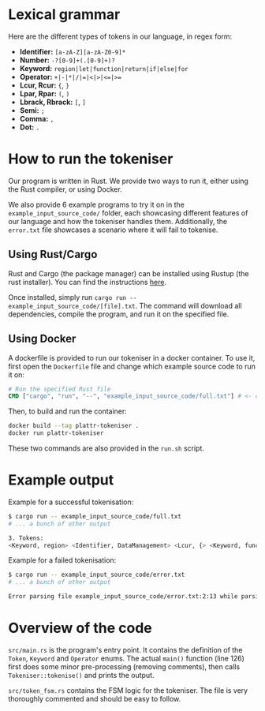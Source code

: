 # Lexical grammar

Here are the different types of tokens in our language, in regex form:

* **Identifier:** `[a-zA-Z][a-zA-Z0-9]*`
* **Number:** `-?[0-9]+(.[0-9]+)?`
* **Keyword:** `region|let|function|return|if|else|for`
* **Operator:** `+|-|*|/|=|<|>|<=|>=`
* **Lcur, Rcur:** `{`, `}`
* **Lpar, Rpar:** `(`, `)`
* **Lbrack, Rbrack:** `[`, `]`
* **Semi:** `;`
* **Comma:** `,`
* **Dot:** `.`

# How to run the tokeniser

Our program is written in Rust. We provide two ways to run it, either using the Rust compiler, or using Docker.

We also provide 6 example programs to try it on in the `example_input_source_code/` folder, each showcasing different features of our language and how the tokeniser handles them. Additionally, the `error.txt` file showcases a scenario where it will fail to tokenise.

## Using Rust/Cargo

Rust and Cargo (the package manager) can be installed using Rustup (the rust installer). You can find the instructions [here](https://www.rust-lang.org/learn/get-started).

Once installed, simply run `cargo run -- example_input_source_code/[file].txt`. The command will download all dependencies, compile the program, and run it on the specified file.

## Using Docker

A dockerfile is provided to run our tokeniser in a docker container. To use it, first open the `Dockerfile` file and change which example source code to run it on:

```dockerfile
# Run the specified Rust file
CMD ["cargo", "run", "--", "example_input_source_code/full.txt"] # <- change this
```

Then, to build and run the container:

```bash
docker build --tag plattr-tokeniser .
docker run plattr-tokeniser
```

These two commands are also provided in the `run.sh` script.

# Example output

Example for a successful tokenisation:

```bash
$ cargo run -- example_input_source_code/full.txt
# ... a bunch of other output

3. Tokens:
<Keyword, region> <Identifier, DataManagement> <Lcur, {> <Keyword, function> <Identifier, allocate> <Lpar, (> <Identifier, size> <Rpar, )> <Lcur, {> <Keyword, let> <Identifier, buffer> <Operator, => <Identifier, allocateMemory> <Lpar, (> <Identifier, size> <Rpar, )> <Semi, ;> <Keyword, return> <Identifier, buffer> <Semi, ;> <Rcur, }> <Keyword, function> <Identifier, free> <Lpar, (> <Identifier, ptr> <Rpar, )> <Lcur, {> <Identifier, freeMemory> <Lpar, (> <Identifier, ptr> <Rpar, )> <Semi, ;> <Keyword, return> <Number, 0> <Semi, ;> <Rcur, }> <Keyword, function> <Identifier, borrow> <Lpar, (> <Identifier, ptr> <Rpar, )> <Lcur, {> <Keyword, if> <Identifier, isMemoryFreed> <Lpar, (> <Identifier, ptr> <Rpar, )> <Lcur, {> <Keyword, return> <Number, 1> <Semi, ;> <Rcur, }> <Keyword, return> <Identifier, ptr> <Semi, ;> <Rcur, }> <Keyword, function> <Identifier, processStream> <Lpar, (> <Identifier, streamSize> <Comma, ,> <Identifier, blocksize> <Rpar, )> <Lcur, {> <Keyword, let> <Identifier, streamPtr> <Operator, => <Identifier, allocate> <Lpar, (> <Identifier, streamSize> <Rpar, )> <Semi, ;> <Keyword, let> <Identifier, blocks> <Operator, => <Lbrack, [> <Rbrack, ]> <Semi, ;> <Keyword, for> <Lpar, (> <Keyword, let> <Identifier, i> <Operator, => <Number, 0> <Semi, ;> <Identifier, i> <Operator, <> <Identifier, streamSize> <Semi, ;> <Identifier, i> <Operator, => <Identifier, i> <Operator, +> <Identifier, blockSize> <Rpar, )> <Lcur, {> <Keyword, let> <Identifier, blockPtr> <Operator, => <Identifier, borrow> <Lpar, (> <Identifier, streamPtr> <Operator, +> <Identifier, i> <Rpar, )> <Semi, ;> <Identifier, blocks> <Dot, .> <Identifier, push> <Lpar, (> <Identifier, blockPtr> <Rpar, )> <Semi, ;> <Rcur, }> <Keyword, return> <Identifier, blocks> <Semi, ;> <Rcur, }> <Rcur, }>
```

Example for a failed tokenisation:

```bash
$ cargo run -- example_input_source_code/error.txt
# ... a bunch of other output

Error parsing file example_input_source_code/error.txt:2:13 while parsing token: 123a
```

# Overview of the code

`src/main.rs` is the program's entry point. It contains the definition of the `Token`, `Keyword` and `Operator` enums. The actual `main()` function (line 126) first does some minor pre-processing (removing comments), then calls `Tokeniser::tokenise()` and prints the output.

`src/token_fsm.rs` contains the FSM logic for the tokeniser. The file is very thoroughly commented and should be easy to follow.
